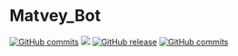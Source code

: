 # Matvey_Bot
[![GitHub commits](https://img.shields.io/github/commit-activity/m/deethereal/vk_bot?color=blueviolet)](https://GitHub.com/deethereal/vk_bot/commits/develop)
![](https://sun9-33.userapi.com/impf/Ph6h3y9xmTlgqTQ4vvNyBicTTzvEwdXrIrNzUg/CAQsBcvEzNQ.jpg?size=367x345&quality=96&proxy=1&sign=3d3b80db614a0cd1406bccbb645ae2a3&type=album)
[![GitHub release](https://img.shields.io/github/v/release/deethereal/vk_bot?color=orange)](https://GitHub.com/deethereal/vk_bot/releases/)
[![GitHub commits](https://img.shields.io/github/last-commit/deethereal/vk_bot?color=blue)](https://GitHub.com/deethereal/vk_bot/commit/)
